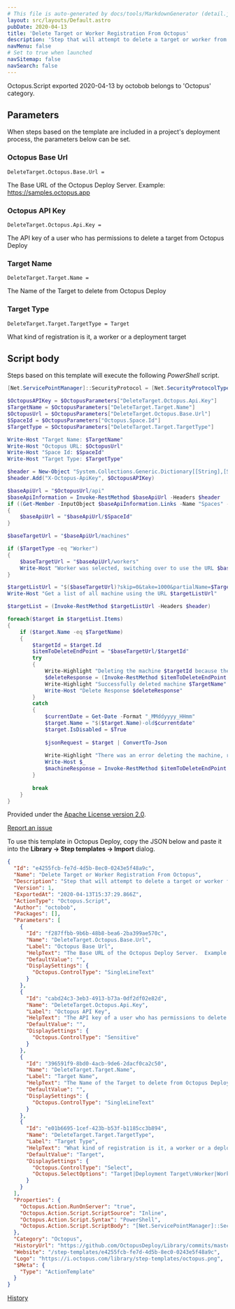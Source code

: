 ```yaml
---
# This file is auto-generated by docs/tools/MarkdownGenerator (detail.js)
layout: src/layouts/Default.astro
pubDate: 2020-04-13
title: 'Delete Target or Worker Registration From Octopus'
description: 'Step that will attempt to delete a target or worker from Octopus Deploy using the API.  If it cannot delete the target or worker it will disable the target and rename it.'
navMenu: false
# Set to true when launched
navSitemap: false
navSearch: false
---
```


Octopus.Script exported 2020-04-13 by octobob belongs to 'Octopus' category.

## Parameters

When steps based on the template are included in a project's deployment process, the parameters below can be set.


<div class="param">

### Octopus Base Url

`DeleteTarget.Octopus.Base.Url = `

The Base URL of the Octopus Deploy Server.  Example: https://samples.octopus.app

</div>
        
<div class="param">

### Octopus API Key

`DeleteTarget.Octopus.Api.Key = `

The API key of a user who has permissions to delete a target from Octopus Deploy

</div>
        
<div class="param">

### Target Name

`DeleteTarget.Target.Name = `

The Name of the Target to delete from Octopus Deploy

</div>
        
<div class="param">

### Target Type

`DeleteTarget.Target.TargetType = Target`

What kind of registration is it, a worker or a deployment target

</div>
        

## Script body

Steps based on this template will execute the following *PowerShell* script.

```powershell
[Net.ServicePointManager]::SecurityProtocol = [Net.SecurityProtocolType]::Tls12

$OctopusAPIKey = $OctopusParameters["DeleteTarget.Octopus.Api.Key"]
$TargetName = $OctopusParameters["DeleteTarget.Target.Name"]
$OctopusUrl = $OctopusParameters["DeleteTarget.Octopus.Base.Url"]
$SpaceId = $OctopusParameters["Octopus.Space.Id"]
$TargetType = $OctopusParameters["DeleteTarget.Target.TargetType"]

Write-Host "Target Name: $TargetName"
Write-Host "Octopus URL: $OctopusUrl"
Write-Host "Space Id: $SpaceId"
Write-Host "Target Type: $TargetType"

$header = New-Object "System.Collections.Generic.Dictionary[[String],[String]]"
$header.Add("X-Octopus-ApiKey", $OctopusAPIKey)

$baseApiUrl = "$OctopusUrl/api"
$baseApiInformation = Invoke-RestMethod $baseApiUrl -Headers $header
if ((Get-Member -InputObject $baseApiInformation.Links -Name "Spaces" -MemberType Properties) -ne $null)
{
	$baseApiUrl = "$baseApiUrl/$SpaceId"
}

$baseTargetUrl = "$baseApiUrl/machines"

if ($TargetType -eq "Worker")
{
	$baseTargetUrl = "$baseApiUrl/workers"
    Write-Host "Worker was selected, switching over to use the URL $baseTargetUrl"
}

$targetListUrl = "$($baseTargetUrl)?skip=0&take=1000&partialName=$TargetName"
Write-Host "Get a list of all machine using the URL $targetListUrl"

$targetList = (Invoke-RestMethod $targetListUrl -Headers $header)

foreach($target in $targetList.Items)
{
    if ($target.Name -eq $TargetName)
    {
        $targetId = $target.Id
        $itemToDeleteEndPoint = "$baseTargetUrl/$targetId"
        try
        {        	
        	Write-Highlight "Deleting the machine $targetId because the name $($target.Name) matches the $TargetName $itemToDeleteEndPoint"
        	$deleteResponse = (Invoke-RestMethod $itemToDeleteEndPoint -Headers $header -Method Delete)
            Write-Highlight "Successfully deleted machine $TargetName"
            Write-Host "Delete Response $deleteResponse"
        }
        catch
        {          	
        	$currentDate = Get-Date -Format "_MMddyyyy_HHmm"
        	$target.Name = "$($target.Name)-old$currentdate"
            $target.IsDisabled = $True
            
            $jsonRequest = $target | ConvertTo-Json
                        
            Write-Highlight "There was an error deleting the machine, renaming it to $($target.name) and disabling it"
          	Write-Host $_
            $machineResponse = Invoke-RestMethod $itemToDeleteEndPoint -Headers $header -Method PUT -Body $jsonRequest
        } 
        
        break
    }
}
```

Provided under the [Apache License version 2.0](https://github.com/OctopusDeploy/Library/blob/master/LICENSE.txt).

[Report an issue](https://github.com/OctopusDeploy/Library/issues/new?assignees=&labels=&projects=&template=bug-report.yml&title=Issue%20with%20Delete%20Target%20or%20Worker%20Registration%20From%20Octopus&step-template=Delete%20Target%20or%20Worker%20Registration%20From%20Octopus)

<div class="get-json">

To use this template in Octopus Deploy, copy the JSON below and paste it into the **Library → Step templates → Import** dialog.

```json
{
  "Id": "e4255fcb-fe7d-4d5b-8ec0-0243e5f48a9c",
  "Name": "Delete Target or Worker Registration From Octopus",
  "Description": "Step that will attempt to delete a target or worker from Octopus Deploy using the API.  If it cannot delete the target or worker it will disable the target and rename it.",
  "Version": 1,
  "ExportedAt": "2020-04-13T15:37:29.866Z",
  "ActionType": "Octopus.Script",
  "Author": "octobob",
  "Packages": [],
  "Parameters": [
    {
      "Id": "f287ffbb-9b6b-48b8-bea6-2ba399ae570c",
      "Name": "DeleteTarget.Octopus.Base.Url",
      "Label": "Octopus Base Url",
      "HelpText": "The Base URL of the Octopus Deploy Server.  Example: https://samples.octopus.app",
      "DefaultValue": "",
      "DisplaySettings": {
        "Octopus.ControlType": "SingleLineText"
      }
    },
    {
      "Id": "cabd24c3-3eb3-4913-b73a-0df2df02e82d",
      "Name": "DeleteTarget.Octopus.Api.Key",
      "Label": "Octopus API Key",
      "HelpText": "The API key of a user who has permissions to delete a target from Octopus Deploy",
      "DefaultValue": "",
      "DisplaySettings": {
        "Octopus.ControlType": "Sensitive"
      }
    },
    {
      "Id": "396591f9-8bd0-4acb-9de6-2dacf0ca2c50",
      "Name": "DeleteTarget.Target.Name",
      "Label": "Target Name",
      "HelpText": "The Name of the Target to delete from Octopus Deploy",
      "DefaultValue": "",
      "DisplaySettings": {
        "Octopus.ControlType": "SingleLineText"
      }
    },
    {
      "Id": "e01b6695-1cef-423b-b53f-b1185cc3b894",
      "Name": "DeleteTarget.Target.TargetType",
      "Label": "Target Type",
      "HelpText": "What kind of registration is it, a worker or a deployment target",
      "DefaultValue": "Target",
      "DisplaySettings": {
        "Octopus.ControlType": "Select",
        "Octopus.SelectOptions": "Target|Deployment Target\nWorker|Worker"
      }
    }
  ],
  "Properties": {
    "Octopus.Action.RunOnServer": "true",
    "Octopus.Action.Script.ScriptSource": "Inline",
    "Octopus.Action.Script.Syntax": "PowerShell",
    "Octopus.Action.Script.ScriptBody": "[Net.ServicePointManager]::SecurityProtocol = [Net.SecurityProtocolType]::Tls12\n\n$OctopusAPIKey = $OctopusParameters[\"DeleteTarget.Octopus.Api.Key\"]\n$TargetName = $OctopusParameters[\"DeleteTarget.Target.Name\"]\n$OctopusUrl = $OctopusParameters[\"DeleteTarget.Octopus.Base.Url\"]\n$SpaceId = $OctopusParameters[\"Octopus.Space.Id\"]\n$TargetType = $OctopusParameters[\"DeleteTarget.Target.TargetType\"]\n\nWrite-Host \"Target Name: $TargetName\"\nWrite-Host \"Octopus URL: $OctopusUrl\"\nWrite-Host \"Space Id: $SpaceId\"\nWrite-Host \"Target Type: $TargetType\"\n\n$header = New-Object \"System.Collections.Generic.Dictionary[[String],[String]]\"\n$header.Add(\"X-Octopus-ApiKey\", $OctopusAPIKey)\n\n$baseApiUrl = \"$OctopusUrl/api\"\n$baseApiInformation = Invoke-RestMethod $baseApiUrl -Headers $header\nif ((Get-Member -InputObject $baseApiInformation.Links -Name \"Spaces\" -MemberType Properties) -ne $null)\n{\n\t$baseApiUrl = \"$baseApiUrl/$SpaceId\"\n}\n\n$baseTargetUrl = \"$baseApiUrl/machines\"\n\nif ($TargetType -eq \"Worker\")\n{\n\t$baseTargetUrl = \"$baseApiUrl/workers\"\n    Write-Host \"Worker was selected, switching over to use the URL $baseTargetUrl\"\n}\n\n$targetListUrl = \"$($baseTargetUrl)?skip=0&take=1000&partialName=$TargetName\"\nWrite-Host \"Get a list of all machine using the URL $targetListUrl\"\n\n$targetList = (Invoke-RestMethod $targetListUrl -Headers $header)\n\nforeach($target in $targetList.Items)\n{\n    if ($target.Name -eq $TargetName)\n    {\n        $targetId = $target.Id\n        $itemToDeleteEndPoint = \"$baseTargetUrl/$targetId\"\n        try\n        {        \t\n        \tWrite-Highlight \"Deleting the machine $targetId because the name $($target.Name) matches the $TargetName $itemToDeleteEndPoint\"\n        \t$deleteResponse = (Invoke-RestMethod $itemToDeleteEndPoint -Headers $header -Method Delete)\n            Write-Highlight \"Successfully deleted machine $TargetName\"\n            Write-Host \"Delete Response $deleteResponse\"\n        }\n        catch\n        {          \t\n        \t$currentDate = Get-Date -Format \"_MMddyyyy_HHmm\"\n        \t$target.Name = \"$($target.Name)-old$currentdate\"\n            $target.IsDisabled = $True\n            \n            $jsonRequest = $target | ConvertTo-Json\n                        \n            Write-Highlight \"There was an error deleting the machine, renaming it to $($target.name) and disabling it\"\n          \tWrite-Host $_\n            $machineResponse = Invoke-RestMethod $itemToDeleteEndPoint -Headers $header -Method PUT -Body $jsonRequest\n        } \n        \n        break\n    }\n}"
  },
  "Category": "Octopus",
  "HistoryUrl": "https://github.com/OctopusDeploy/Library/commits/master/step-templates//opt/buildagent/work/75443764cd38076d/step-templates/octopus-delete-machine-registration.json",
  "Website": "/step-templates/e4255fcb-fe7d-4d5b-8ec0-0243e5f48a9c",
  "Logo": "https://i.octopus.com/library/step-templates/octopus.png",
  "$Meta": {
    "Type": "ActionTemplate"
  }
}
```

[History](https://github.com/OctopusDeploy/Library/commits/master/step-templates/https://github.com/OctopusDeploy/Library/commits/master/step-templates//opt/buildagent/work/75443764cd38076d/step-templates/octopus-delete-machine-registration.json)

</div>

